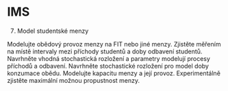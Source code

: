 # IMS

7. Model studentské menzy

Modelujte obědový provoz menzy na FIT nebo jiné menzy. Zjistěte měřením na místě intervaly mezi příchody studentů a doby odbavení studentů. Navrhněte vhodná stochastická rozložení a parametry modelují procesy příchodů a odbavení. Navrhněte stochastické rozložení pro model doby konzumace obědu. Modelujte kapacitu menzy a její provoz. Experimentálně zjistěte maximální možnou propustnost menzy.
